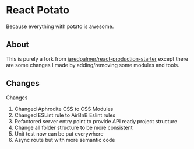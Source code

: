 # React Potato

Because everything with potato is awesome.

## About
This is purely a fork from [jaredpalmer/react-production-starter](https://github.com/jaredpalmer/react-production-starter) except there are some changes I made by adding/removing some modules and tools.

## Changes
Changes

1. Changed Aphrodite CSS to CSS Modules
2. Changed ESLint rule to AirBnB Eslint rules
3. Refactored server entry point to provide API ready project structure
4. Change all folder structure to be more consistent
5. Unit test now can be put everywhere
6. Async route but with more semantic code

